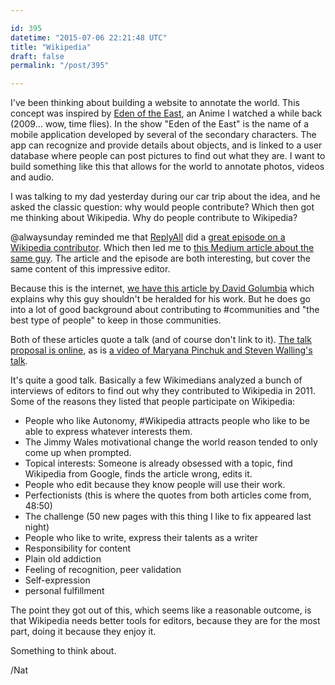 ```yaml
---

id: 395
datetime: "2015-07-06 22:21:48 UTC"
title: "Wikipedia"
draft: false
permalink: "/post/395"

---
```


I've been thinking about building a website to annotate the world. This concept was inspired by [Eden of the East](https://en.wikipedia.org/wiki/Eden_of_the_East), an Anime I watched a while back (2009... wow, time flies). In the show "Eden of the East" is the name of a mobile application developed by several of the secondary characters. The app can recognize and provide details about objects, and is linked to a user database where people can post pictures to find out what they are. I want to build something like this that allows for the world to annotate photos, videos and audio.

I was talking to my dad yesterday during our car trip about the idea, and he asked the classic question: why would people contribute? Which then got me thinking about Wikipedia. Why do people contribute to Wikipedia?

@alwaysunday reminded me that [ReplyAll](http://gimletmedia.com/show/reply-all/) did a [great episode on a Wikipedia contributor](http://gimletmedia.com/episode/14-the-art-of-making-and-fixing-mistakes/). Which then led me to [this Medium article about the same guy](https://medium.com/backchannel/meet-the-ultimate-wikignome-10508842caad). The article and the episode are both interesting, but cover the same content of this impressive editor.

Because this is the internet, [we have this article by David Golumbia](http://www.uncomputing.org/?p=1622) which explains why this guy shouldn't be heralded for his work. But he does go into a lot of good background about contributing to #communities and "the best type of people" to keep in those communities.

Both of these articles quote a talk (and of course don't link to it). [The talk proposal is online](https://wikimania2012.wikimedia.org/wiki/Submissions/%E2%9CThis_is_my_voice%E2%9D:_the_motivations_of_highly_active_Wikipedians), as is [a video of Maryana Pinchuk and Steven Walling's talk](https://youtu.be/L_Ng60B0mKU?t=39m23s). 

It's quite a good talk. Basically a few Wikimedians analyzed a bunch of interviews of editors to find out why they contributed to Wikipedia in 2011. Some of the reasons they listed that people participate on Wikipedia:

 - People who like Autonomy, #Wikipedia attracts people who like to be able to express whatever interests them.
 - The Jimmy Wales motivational change the world reason tended to only come up when prompted.
 - Topical interests: Someone is already obsessed with a topic, find Wikipedia from Google, finds the article wrong, edits it.
 - People who edit because they know people will use their work.
 - Perfectionists (this is where the quotes from both articles come from, 48:50)
 - The challenge (50 new pages with this thing I like to fix appeared last night)
 - People who like to write, express their talents as a writer
 - Responsibility for content
 - Plain old addiction
 - Feeling of recognition, peer validation
 - Self-expression
 - personal fulfillment

The point they got out of this, which seems like a reasonable outcome, is that Wikipedia needs better tools for editors, because they are for the most part, doing it because they enjoy it.

Something to think about.

/Nat

